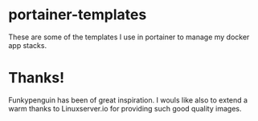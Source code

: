 # portainer-templates
These are some of the templates I use in portainer to manage my docker app stacks.



# Thanks!
Funkypenguin has been of great inspiration. 
I wouls like also to extend a warm thanks to Linuxserver.io for providing such good quality images.
